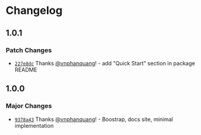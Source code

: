 # Changelog

## 1.0.1

### Patch Changes

- [`227e8dc`](https://github.com/vnphanquang/svelte-put/commit/227e8dc11f850787f9f98eb4b24cd23015c9c25c) Thanks [@vnphanquang](https://github.com/vnphanquang)! - add "Quick Start" section in package README

## 1.0.0

### Major Changes

- [`9378a43`](https://github.com/vnphanquang/svelte-put/commit/9378a430f3593c85e2a80a211bf41d1e07304d6d) Thanks [@vnphanquang](https://github.com/vnphanquang)! - Boostrap, docs site, minimal implementation
